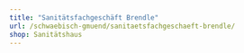 ```yaml
---
title: "Sanitätsfachgeschäft Brendle"
url: /schwaebisch-gmuend/sanitaetsfachgeschaeft-brendle/
shop: Sanitätshaus
---
```

